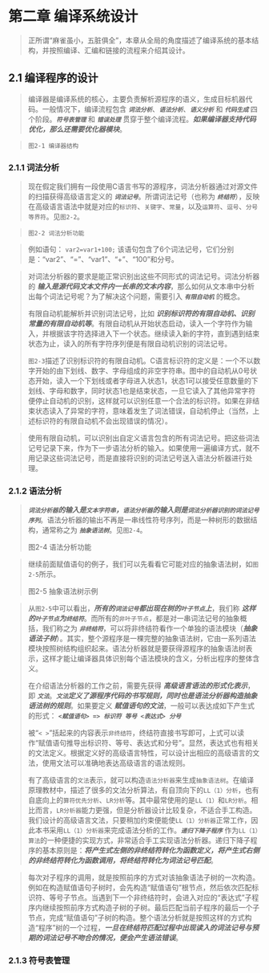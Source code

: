 
# 第二章 编译系统设计
> 正所谓“麻雀虽小，五脏俱全”，本章从全局的角度描述了编译系统的基本结构，并按照编译、汇编和链接的流程来介绍其设计。

## 2.1 编译程序的设计
> 编译器是编译系统的核心，主要负责解析源程序的语义，生成目标机器代码。一般情况下，编译流程包含 ***`词法分析`***、***`语法分析`***、***`语义分析`*** 和 ***`代码生成`*** 四个阶段。***`符号表管理`*** 和 ***`错误处理`*** 贯穿于整个编译流程。***如果编译器支持代码优化，那么还需要优化器模块***。

> `图2-1 编译器结构`

### 2.1.1 词法分析
> 现在假定我们拥有一段使用C语言书写的源程序，词法分析器通过对源文件的扫描获得高级语言定义的 ***`词法记号`***。所谓词法记号（也称为 ***`终结符`***），反映在高级语言语法中就是对应的`标识符`、`关键字`、`常量`，以及`运算符`、`逗号`、`分号等界符`。见`图2-2`。

> `图2-2 词法分析功能`

> 例如语句： `var2=var1+100;` 该语句包含了6个词法记号，它们分别是：“var2”、“=”、“var1”、“+”、“100”和分号。

> 对词法分析器的要求是能正常识别出这些不同形式的词法记号。词法分析器的 ***输入是源代码文本文件内一长串的文本内容***，那么如何从文本串中分析出每个词法记号呢？为了解决这个问题，需要引入 ***`有限自动机`*** 的概念。
> 
> 有限自动机能解析并识别词法记号，比如 ***识别标识符的有限自动机、识别常量的有限自动机等***。有限自动机从开始状态启动，读入一个字符作为输入，并根据该字符选择进入下一个状态。继续读入新的字符，直到遇到结束状态为止，读入的所有字符序列便是有限自动机识别的词法记号。
> 
> `图2-3`描述了识别标识符的有限自动机。C语言标识符的定义是：一个不以数字开始的由下划线、数字、字母组成的非空字符串。图中的自动机从0号状态开始，读入一个下划线或者字母进入状态1，状态1可以接受任意数量的下划线、字母和数字，同时状态1也是结束状态，一旦它读入了其他异常字符便停止自动机的识别，这样就可以识别任意一个合法的标识符。如果在非结束状态读入了异常的字符，意味着发生了词法错误，自动机停止（当然，上述标识符的有限自动机不会出现错误的情况）。

> 使用有限自动机，可以识别出自定义语言包含的所有词法记号。把这些词法记号记录下来，作为下一步语法分析的输入。如果使用一遍编译方式，就不用记录这些词法记号，而是直接将识别的词法记号送入语法分析器进行处理。

### 2.1.2 语法分析
> ***`词法分析器`的输入是`文本字符串`，`语法分析器`的输入则是`词法分析器识别的词法记号序列`***。语法分析器的输出不再是一串线性符号序列，而是一种树形的数据结构，通常称之为 ***`抽象语法树`***。见`图2-4`。
>
> 图2-4 语法分析功能

> 继续前面赋值语句的例子，我们可以先看看它可能对应的抽象语法树，如`图2-5`所示。
> 
> 图2-5 抽象语法树示例

> 从`图2-5`中可以看出，***所有的`词法记号`都出现在树的`叶子节点`上***，我们称 ***这样的`叶子节点`为`终结符`***。而所有的`非叶子节点`，都是对一串词法记号的抽象概括，我们称之为 ***`非终结符`***，可以将非终结符看作一个单独的语法模块（***抽象语法子树***）。其实，整个源程序是一棵完整的抽象语法树，它由一系列语法模块按照树结构组织起来。语法分析器就是要获得源程序的抽象语法树表示，这样才能让编译器具体识别每个语法模块的含义，分析出程序的整体含义。
> 
> 在介绍语法分析器的工作之前，需要先获得 ***高级语言语法的形式化表示***，即 ***`文法`***。***`文法`定义了源程序代码的书写规则，同时也是语法分析器构造抽象语法树的规则***。如果要定义 ***赋值语句的文法***，一般可以表达成如下产生式的形式： ***`<赋值语句> => 标识符 等号 <表达式> 分号`***
> 
> 被“`< >`”括起来的内容表示`非终结符`，终结符直接书写即可，上式可以读作“赋值语句推导出标识符、等号、表达式和分号”。显然，表达式也有相关的文法定义。根据定义好的高级语言特性，可以设计出相应的高级语言的文法，使用文法可以准确地表达高级语言的语法规则。
> 
> 有了高级语言的`文法`表示，就可以构造`语法分析器`来生成`抽象语法树`。在编译原理教材中，描述了很多的文法分析算法，有自顶向下的`LL（1）分析`，也有自底向上的`算符优先分析`、`LR分析`等。其中最常使用的是`LL（1）`和`LR分析`。相比而言，`LR分析器`能力更强，但是分析器设计比较复杂，不适合手工构造。我们设计的高级语言文法，只要稍加约束便能使`LL（1）分析器`正常工作，因此本书采用`LL（1）分析器`来完成语法分析的工作。***`递归下降子程序`*** 作为`LL（1）算法`的一种便捷的实现方式，非常适合手工实现语法分析器。递归下降子程序的基本原则是：***将产生式左侧的非终结符转化为函数定义，将产生式右侧的非终结符转化为函数调用，将终结符转化为词法记号匹配***。

> 每次对子程序的调用，就是按照前序的方式对该抽象语法子树的一次构造。例如在构造赋值语句子树时，会先构造“赋值语句”根节点，然后依次匹配标识符、等号子节点。当遇到下一个非终结符时，会进入对应的“表达式”子程序内继续按照前序方式构造子树的子树。最后匹配当前子程序的最后一个子节点，完成“赋值语句”子树的构造。整个语法分析就是按照这样的方式构造“程序”树的一个过程，***一旦在终结符匹配过程中出现读入的词法记号与预期的词法记号不吻合的情况，便会产生语法错误***。

### 2.1.3 符号表管理
